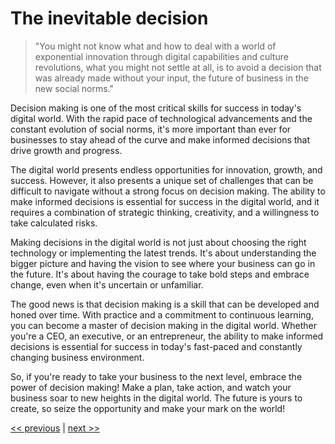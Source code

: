 # The inevitable decision

>"You might not know what and how to deal with a world of exponential innovation through digital capabilities and culture revolutions, what you might not settle at all, is to avoid a decision that was already made without your input, the future of business in the new social norms."

Decision making is one of the most critical skills for success in today's digital world. With the rapid pace of technological advancements and the constant evolution of social norms, it's more important than ever for businesses to stay ahead of the curve and make informed decisions that drive growth and progress.

The digital world presents endless opportunities for innovation, growth, and success. However, it also presents a unique set of challenges that can be difficult to navigate without a strong focus on decision making. The ability to make informed decisions is essential for success in the digital world, and it requires a combination of strategic thinking, creativity, and a willingness to take calculated risks.

Making decisions in the digital world is not just about choosing the right technology or implementing the latest trends. It's about understanding the bigger picture and having the vision to see where your business can go in the future. It's about having the courage to take bold steps and embrace change, even when it's uncertain or unfamiliar.

The good news is that decision making is a skill that can be developed and honed over time. With practice and a commitment to continuous learning, you can become a master of decision making in the digital world. Whether you're a CEO, an executive, or an entrepreneur, the ability to make informed decisions is essential for success in today's fast-paced and constantly changing business environment.

So, if you're ready to take your business to the next level, embrace the power of decision making! Make a plan, take action, and watch your business soar to new heights in the digital world. The future is yours to create, so seize the opportunity and make your mark on the world!

[<< previous](2-limbic_system_taking_over.md) | [next >>](4-retreat_to_gain_speed.md)
